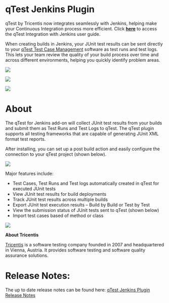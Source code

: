 # qTest Jenkins Plugin

qTest by Tricentis now integrates seamlessly with Jenkins, helping make your
Continuous Integration process more efficient. Click
[**here**](https://support.qasymphony.com/hc/en-us/articles/115002955466-Jenkins-and-Bamboo-Integration)
to access the qTest Integration with Jenkins user guide.  

When creating builds in Jenkins, your JUnit test results can be sent
directly to your [qTest Test Case
Management](https://www.qasymphony.com/testing-platform/qtest-case-management/) software as
test runs and test logs. This lets your team review the quality of your
build process over time and across different environments, helping you
quickly identify problem areas.

![](https://wiki.jenkins.io/download/attachments/84149200/image2017-8-7%2019%3A40%3A6.png?version=1&modificationDate=1502149209000&api=v2)

![](https://wiki.jenkins.io/download/attachments/84149200/image2017-8-7%2019%3A39%3A30.png?version=1&modificationDate=1502149173000&api=v2)

  

![](https://wiki.jenkins.io/download/attachments/84149200/2016-07-13_8-16-37.png?version=1&modificationDate=1468412561000&api=v2)

# **About**

The qTest for Jenkins add-on will collect JUnit test results from your
builds and submit them as Test Runs and Test Logs to qTest. The qTest
plugin supports all testing frameworks that are capable of generating
JUnit XML format test reports.

After installing, you can set up a post build action and easily
configure the connection to your qTest project (shown below).

![](https://wiki.jenkins.io/download/attachments/84149200/qtest-jenkins-plugin.png?version=2&modificationDate=1535116843000&api=v2)

Major features include:

-   Test Cases, Test Runs and Test logs automatically created in qTest
    for executed JUnit tests
-   View JUnit test results for build deployments
-   Track JUnit test results across multiple builds
-   Export JUnit test execution results – Build by Build or Test by Test
-   View the submission status of JUnit tests sent to qTest (shown
    below)
-   Import test cases based of method or class 

![](https://wiki.jenkins.io/download/attachments/84149200/2016-07-13_8-16-37%202.png?version=1&modificationDate=1468412984000&api=v2)

**About Tricentis**

[Tricentis](https://www.tricentis.com) is a software testing company
founded in 2007 and headquartered in Vienna, Austria. It provides
software testing and software quality assurance solutions.

# Release Notes:

The up to date release notes can be found here: [qTest Jenkins Plugin Release Notes](https://documentation.tricentis.com/qtest/od/en/content/qtest_apis/release_notes/qtest_jenkins_plugin_release_notes.htm)
